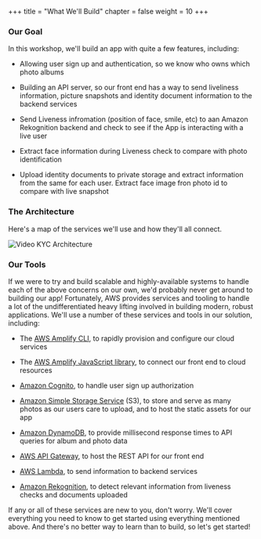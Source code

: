+++
title = "What We'll Build"
chapter = false
weight = 10
+++

### Our Goal
In this workshop, we'll build an app with quite a few features, including:

* Allowing user sign up and authentication, so we know who owns which photo albums

* Building an API server, so our front end has a way to send liveliness information, picture snapshots and identity document information to the backend services

* Send Liveness infromation (position of face, smile, etc) to aan Amazon Rekognition backend and check to see if the App is interacting with a live user

* Extract face information during Liveness check to compare with photo identification

* Upload identity documents to private storage and extract information from the same for each user. Extract face image fron photo id to compare with live snapshot


### The Architecture

Here's a map of the services we'll use and how they'll all connect.

![Video KYC Architecture](/images/architecture.png)

### Our Tools

If we were to try and build scalable and highly-available systems to handle each of the above concerns on our own, we'd probably never get around to building our app! Fortunately, AWS provides services and tooling to handle a lot of the undifferentiated heavy lifting involved in building modern, robust applications. We'll use a number of these services and tools in our solution, including:

* The [AWS Amplify CLI](https://github.com/aws-amplify/amplify-cli), to rapidly provision and configure our cloud services

* The [AWS Amplify JavaScript library](https://aws-amplify.github.io/), to connect our front end to cloud resources

* [Amazon Cognito](https://aws.amazon.com/cognito/), to handle user sign up authorization

* [Amazon Simple Storage Service](https://aws.amazon.com/s3/) (S3), to store and serve as many photos as our users care to upload, and to host the static assets for our app

* [Amazon DynamoDB](https://aws.amazon.com/dynamodb/), to provide millisecond response times to API queries for album and photo data

* [AWS API Gateway](https://aws.amazon.com/api-gateway/), to host the REST API for our front end

* [AWS Lambda](https://aws.amazon.com/lambda/), to send information to backend services

* [Amazon Rekognition](https://aws.amazon.com/rekognition/), to detect relevant information from liveness checks and documents uploaded


If any or all of these services are new to you, don't worry. We'll cover everything you need to know to get started using everything mentioned above. And there's no better way to learn than to build, so let's get started!